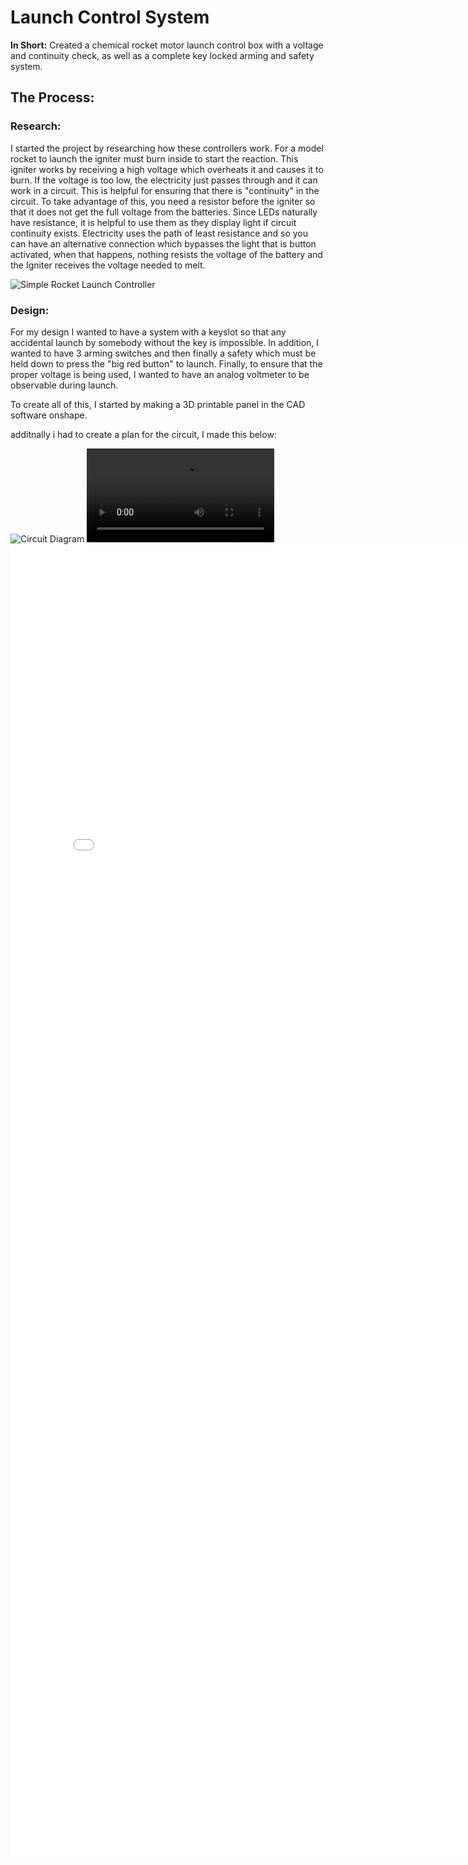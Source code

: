 # Launch Control System
**In Short:** 	Created a chemical rocket motor launch control box with a voltage and continuity check, as well as a complete key locked arming and safety system.

## The Process:
### Research:
I started the project by researching how these controllers work.
For a model rocket to launch the igniter must burn inside to start the reaction. This igniter works by receiving a high voltage which overheats it and causes it to burn. If the voltage is too low, the electricity just passes through and it can work in a circuit. This is helpful for ensuring that there is "continuity" in the circuit. To take advantage of this, you need a resistor before the igniter so that it does not get the full voltage from the batteries. Since LEDs naturally have resistance, it is helpful to use them as they display light if circuit continuity exists. Electricity uses the path of least resistance and so you can have an alternative connection which bypasses the light that is button activated, when that happens, nothing resists the voltage of the battery and the Igniter receives the voltage needed to melt.

![Simple Rocket Launch Controller](https://www.robotroom.com/Launch-Controller/Schematic-of-a-simple-rocket-launch-controller.gif)
### Design:
For my design I wanted to have a system with a keyslot so that any accidental launch by somebody without the key is impossible. In addition,  I wanted to have 3 arming switches and then finally a safety which must be held down to press the "big red button" to launch. Finally, to ensure that the proper voltage is being used, I wanted to have an analog voltmeter to be observable during launch.

To create all of this,  I started by making a 3D printable panel in the CAD software onshape.

additnally i had to create a plan for the circuit, I made this below:

<img src="../assets/images/IMG_7324.JPEG" alt="Circuit Diagram"/>

<video controls>
  <source src="../assets/images/IMG_7561.MP4" type="video/mp4">
  Your browser does not support the video tag.
</video>

<embed src="../documents/Bo_Gardner_Quantum_Radar.pdf" width="800px" height="2100px" />

    
